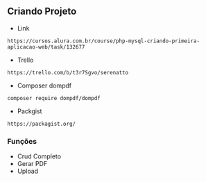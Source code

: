 ## Criando Projeto

* Link
```
https://cursos.alura.com.br/course/php-mysql-criando-primeira-aplicacao-web/task/132677
```

* Trello
```
https://trello.com/b/t3r7Sgvo/serenatto
```

* Composer dompdf
```
composer require dompdf/dompdf
```

* Packgist
```
https://packagist.org/
```

### Funções
* Crud Completo
* Gerar PDF
* Upload

###